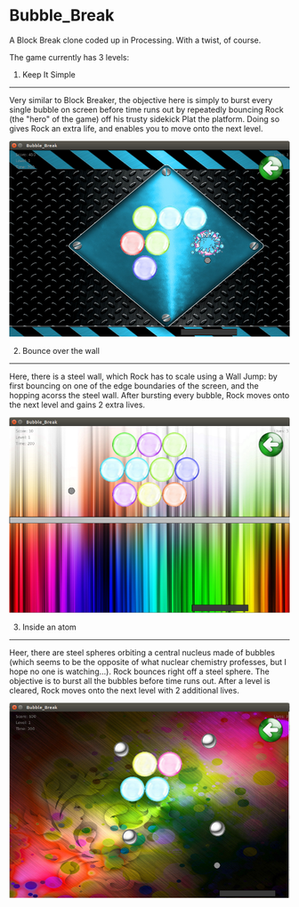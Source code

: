Bubble_Break
=============

A Block Break clone coded up in Processing. With a twist, of course.

The game currently has 3 levels:

1. Keep It Simple
-----------------

Very similar to Block Breaker, the objective here is simply to burst every single bubble on screen before time runs out by repeatedly bouncing Rock (the "hero" of the game) off his trusty sidekick Plat the platform. Doing so gives Rock an extra life, and enables you to move onto the next level.

![Level 1: Keep It Simple](readme/level1.png)

2. Bounce over the wall
-----------------------

Here, there is a steel wall, which Rock has to scale using a Wall Jump: by first bouncing on one of the edge boundaries of the screen, and the hopping acorss the steel wall. After bursting every bubble, Rock moves onto the next level and gains 2 extra lives.

![Level 2: Bounce over the wall](readme/level2.png)

3. Inside an atom
-----------------

Heer, there are steel spheres orbiting a central nucleus made of bubbles (which seems to be the opposite of what nuclear chemistry professes, but I hope no one is watching...). Rock bounces right off a steel sphere. The objective is to burst all the bubbles before time runs out. After a level is cleared, Rock moves onto the next level with 2 additional lives.

![Level 3: Inside an atom](readme/level3.png)